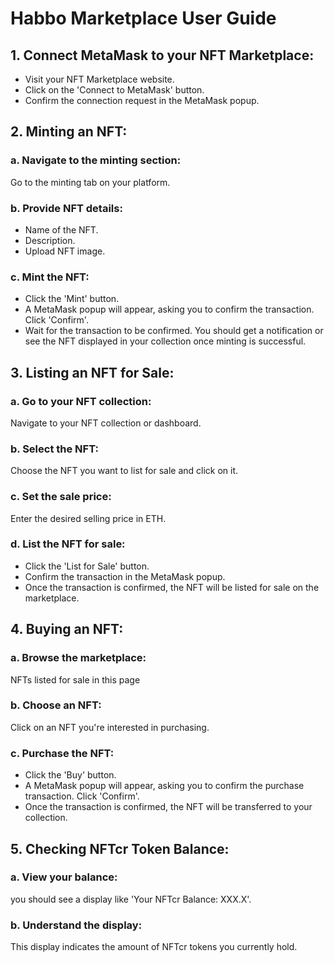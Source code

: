 # Habbo Marketplace User Guide


## 1. Connect MetaMask to your NFT Marketplace:
- Visit your NFT Marketplace website.
- Click on the 'Connect to MetaMask' button.
- Confirm the connection request in the MetaMask popup.

## 2. Minting an NFT:
### a. Navigate to the minting section:
Go to the minting tab on your platform.

### b. Provide NFT details:
- Name of the NFT.
- Description.
- Upload NFT image.

### c. Mint the NFT:
- Click the 'Mint' button.
- A MetaMask popup will appear, asking you to confirm the transaction. Click 'Confirm'.
- Wait for the transaction to be confirmed. You should get a notification or see the NFT displayed in your collection once minting is successful.

## 3. Listing an NFT for Sale:
### a. Go to your NFT collection:
Navigate to your NFT collection or dashboard.

### b. Select the NFT:
Choose the NFT you want to list for sale and click on it.

### c. Set the sale price:
Enter the desired selling price in ETH.

### d. List the NFT for sale:
- Click the 'List for Sale' button.
- Confirm the transaction in the MetaMask popup.
- Once the transaction is confirmed, the NFT will be listed for sale on the marketplace.

## 4. Buying an NFT:
### a. Browse the marketplace:
 NFTs listed for sale in this page

### b. Choose an NFT:
Click on an NFT you're interested in purchasing.

### c. Purchase the NFT:
- Click the 'Buy' button.
- A MetaMask popup will appear, asking you to confirm the purchase transaction. Click 'Confirm'.
- Once the transaction is confirmed, the NFT will be transferred to your collection.

## 5. Checking NFTcr Token Balance:
### a. View your balance:
 you should see a display like 'Your NFTcr Balance: XXX.X'.

### b. Understand the display:
This display indicates the amount of NFTcr tokens you currently hold.
